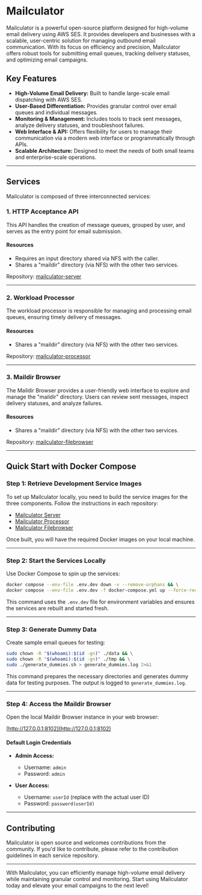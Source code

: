 # Mailculator

Mailculator is a powerful open-source platform designed for high-volume email delivery using AWS SES. It provides developers and businesses with a scalable, user-centric solution for managing outbound email communication. With its focus on efficiency and precision, Mailculator offers robust tools for submitting email queues, tracking delivery statuses, and optimizing email campaigns.

## Key Features

- **High-Volume Email Delivery:** Built to handle large-scale email dispatching with AWS SES.
- **User-Based Differentiation:** Provides granular control over email queues and individual messages.
- **Monitoring & Management:** Includes tools to track sent messages, analyze delivery statuses, and troubleshoot failures.
- **Web Interface & API:** Offers flexibility for users to manage their communication via a modern web interface or programmatically through APIs.
- **Scalable Architecture:** Designed to meet the needs of both small teams and enterprise-scale operations.

---

## Services

Mailculator is composed of three interconnected services:

### 1. HTTP Acceptance API

This API handles the creation of message queues, grouped by user, and serves as the entry point for email submission.

#### Resources

- Requires an input directory shared via NFS with the caller.
- Shares a "maildir" directory (via NFS) with the other two services.

Repository: [mailculator-server](https://github.com/Multidialogo/mailculator-server)

---

### 2. Workload Processor

The workload processor is responsible for managing and processing email queues, ensuring timely delivery of messages.

#### Resources

- Shares a "maildir" directory (via NFS) with the other two services.

Repository: [mailculator-processor](https://github.com/Multidialogo/mailculator-processor)

---

### 3. Maildir Browser

The Maildir Browser provides a user-friendly web interface to explore and manage the "maildir" directory. Users can review sent messages, inspect delivery statuses, and analyze failures.

#### Resources

- Shares a "maildir" directory (via NFS) with the other two services.

Repository: [mailculator-filebrowser](https://github.com/Multidialogo/mailculator-filebrowser)

---

## Quick Start with Docker Compose

### Step 1: Retrieve Development Service Images

To set up Mailculator locally, you need to build the service images for the three components. Follow the instructions in each repository:

- [Mailculator Server](https://github.com/Multidialogo/mailculator-server/README.md)
- [Mailculator Processor](https://github.com/Multidialogo/mailculator-processor/README.md)
- [Mailculator Filebrowser](https://github.com/Multidialogo/mailculator-filebrowser/README.md)

Once built, you will have the required Docker images on your local machine.

---

### Step 2: Start the Services Locally

Use Docker Compose to spin up the services:

```bash
docker compose --env-file .env.dev down -v --remove-orphans && \
docker compose --env-file .env.dev -f docker-compose.yml up --force-recreate
```

This command uses the `.env.dev` file for environment variables and ensures the services are rebuilt and started fresh.

---

### Step 3: Generate Dummy Data
Create sample email queues for testing:

```bash
sudo chown -R "$(whoami):$(id -gn)" ./data && \
sudo chown -R "$(whoami):$(id -gn)" ./tmp && \
sudo ./generate_dummies.sh > generate_dummies.log 2>&1
```

This command prepares the necessary directories and generates dummy data for testing purposes. The output is logged to `generate_dummies.log`.

---

### Step 4: Access the Maildir Browser

Open the local Maildir Browser instance in your web browser:

[http://127.0.0.1:8102](http://127.0.0.1:8102)

#### Default Login Credentials

- **Admin Access:**

    - Username: `admin`
    - Password: `admin`

- **User Access:**

    - Username: `userId` (replace with the actual user ID)
    - Password: `password(userId)`

---

## Contributing

Mailculator is open source and welcomes contributions from the community. If you'd like to contribute, please refer to the contribution guidelines in each service repository.

---

With Mailculator, you can efficiently manage high-volume email delivery while maintaining granular control and monitoring. Start using Mailculator today and elevate your email campaigns to the next level!

